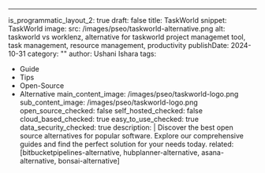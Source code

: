 ---
is_programmatic_layout_2: true
draft: false
title: TaskWorld
snippet: TaskWorld
image:
  src: /images/pseo/taskworld-alternative.png
  alt: taskworld vs worklenz, alternative for taskworld project managemet tool, task management, resource management, productivity
publishDate: 2024-10-31
category: ""
author: Ushani Ishara
tags:
  - Guide
  - Tips
  - Open-Source
  - Alternative
main_content_image: /images/pseo/taskworld-logo.png
sub_content_image: /images/pseo/taskworld-logo.png
open_source_checked: false
self_hosted_checked: false
cloud_based_checked: true
easy_to_use_checked: true
data_security_checked: true
description: |
   Discover the best open source alternatives for popular software. Explore our comprehensive guides and find the perfect solution for your needs today.
related: [bitbucketpipelines-alternative, hubplanner-alternative, asana-alternative, bonsai-alternative]
